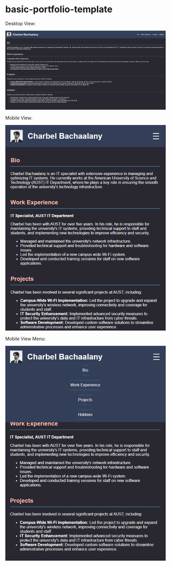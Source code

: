 # basic-portfolio-template

Desktop View:

![alt text](https://github.com/Perceus64/basic-portfolio-template/blob/main/desk.PNG)

Mobile View:

![alt text](https://github.com/Perceus64/basic-portfolio-template/blob/main/mob.PNG)

Mobile View Menu:

![alt text](https://github.com/Perceus64/basic-portfolio-template/blob/main/mob-menu.PNG)
